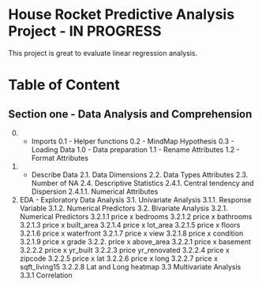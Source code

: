 # House Rocket Predictive Analysis Project - **IN PROGRESS**

This project is great to evaluate linear regression analysis.

# Table of Content

## Section one - Data Analysis and Comprehension

0. - Imports
	0.1 - Helper functions
	0.2 - MindMap Hypothesis
	0.3 - Loading Data
	1.0 - Data preparation
		1.1 - Rename Attributes
		1.2 - Format Attributes
2. - Describe Data
	2.1. Data Dimensions
	2.2. Data Types Attributes
	2.3. Number of NA
	2.4. Descriptive Statistics
	2.4.1. Central tendency and Dispersion
		2.4.1.1. Numerical Attributes
3. EDA - Exploratory Data Analysis
	3.1. Univariate Analysis
		3.1.1. Response Variable
		3.1.2. Numerical Predictors
	3.2. Bivariate Analysis
		3.2.1. Numerical Predictors
			3.2.1.1 price x bedrooms
			3.2.1.2 price  x bathrooms
			3.2.1.3 price x built_area
			3.2.1.4 price x lot_area
			3.2.1.5 price x floors
			3.2.1.6 price x waterfront
			3.2.1.7 price x view
			3.2.1.8 price x condition
			3.2.1.9 price x grade
			3.2.2. price x above_area
			3.2.2.1 price x basement
			3.2.2.2 price x yr_built
      3.2.2.3 price yr_renovated
      3.2.2.4 price x zipcode
      3.2.2.5 price x lat
      3.2.2.6 price x long
      3.2.2.7 price x sqft_living15
      3.2.2.8 Lat and Long heatmap
  3.3 Multivariate Analysis
    3.3.1 Correlation





